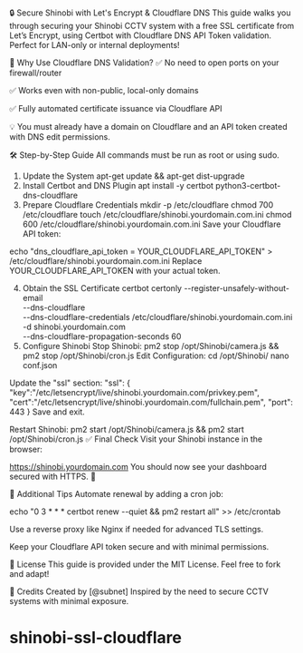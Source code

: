 🔒 Secure Shinobi with Let's Encrypt & Cloudflare DNS
This guide walks you through securing your Shinobi CCTV system with a free SSL certificate from Let’s Encrypt, using Certbot with Cloudflare DNS API Token validation. Perfect for LAN-only or internal deployments!

🚀 Why Use Cloudflare DNS Validation?
✅ No need to open ports on your firewall/router

✅ Works even with non-public, local-only domains

✅ Fully automated certificate issuance via Cloudflare API

💡 You must already have a domain on Cloudflare and an API token created with DNS edit permissions.

🛠 Step-by-Step Guide
All commands must be run as root or using sudo.

1. Update the System
apt-get update && apt-get dist-upgrade
2. Install Certbot and DNS Plugin
apt install -y certbot python3-certbot-dns-cloudflare
3. Prepare Cloudflare Credentials
mkdir -p /etc/cloudflare
chmod 700 /etc/cloudflare
touch /etc/cloudflare/shinobi.yourdomain.com.ini
chmod 600 /etc/cloudflare/shinobi.yourdomain.com.ini
Save your Cloudflare API token:

echo "dns_cloudflare_api_token = YOUR_CLOUDFLARE_API_TOKEN" > /etc/cloudflare/shinobi.yourdomain.com.ini
Replace YOUR_CLOUDFLARE_API_TOKEN with your actual token.

4. Obtain the SSL Certificate
certbot certonly --register-unsafely-without-email \
  --dns-cloudflare \
  --dns-cloudflare-credentials /etc/cloudflare/shinobi.yourdomain.com.ini \
  -d shinobi.yourdomain.com \
  --dns-cloudflare-propagation-seconds 60
5. Configure Shinobi
Stop Shinobi:
pm2 stop /opt/Shinobi/camera.js && pm2 stop /opt/Shinobi/cron.js
Edit Configuration:
cd /opt/Shinobi/
nano conf.json

Update the "ssl" section:
"ssl": {
  "key":"/etc/letsencrypt/live/shinobi.yourdomain.com/privkey.pem",
  "cert":"/etc/letsencrypt/live/shinobi.yourdomain.com/fullchain.pem",
  "port": 443
}
Save and exit.

Restart Shinobi:
pm2 start /opt/Shinobi/camera.js && pm2 start /opt/Shinobi/cron.js
✅ Final Check
Visit your Shinobi instance in the browser:

https://shinobi.yourdomain.com
You should now see your dashboard secured with HTTPS. 🎉

🧩 Additional Tips
Automate renewal by adding a cron job:

echo "0 3 * * * certbot renew --quiet && pm2 restart all" >> /etc/crontab

Use a reverse proxy like Nginx if needed for advanced TLS settings.

Keep your Cloudflare API token secure and with minimal permissions.

📄 License
This guide is provided under the MIT License. Feel free to fork and adapt!

🙌 Credits
Created by [@subnet]
Inspired by the need to secure CCTV systems with minimal exposure.

# shinobi-ssl-cloudflare
